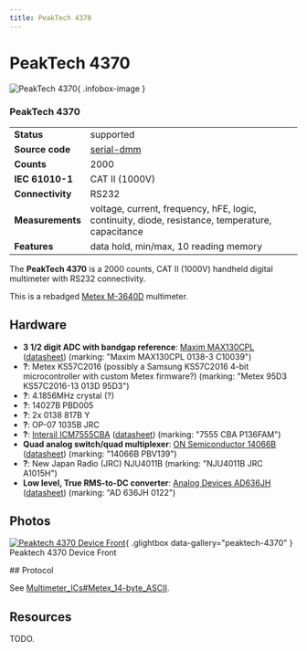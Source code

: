 ```yaml
---
title: PeakTech 4370
---
```


# PeakTech 4370

<div class="infobox" markdown>

![PeakTech 4370](./img/Peaktech_4370_device_front.jpg){ .infobox-image }

### PeakTech 4370

| | |
|---|---|
| **Status** | supported |
| **Source code** | [serial-dmm](https://github.com/OpenTraceLab/OpenTraceCapture/tree/main/src/hardware/serial-dmm) |
| **Counts** | 2000 |
| **IEC 61010-1** | CAT II (1000V) |
| **Connectivity** | RS232 |
| **Measurements** | voltage, current, frequency, hFE, logic, continuity, diode, resistance, temperature, capacitance |
| **Features** | data hold, min/max, 10 reading memory |

</div>

The **PeakTech 4370** is a 2000 counts, CAT II (1000V) handheld digital multimeter with RS232 connectivity.

This is a rebadged [Metex M-3640D](http://web.archive.org/web/20090221062108/http://imetex.com/html/product/product_model_detail.asp?idx=19) multimeter.

## Hardware
- **3 1/2 digit ADC with bandgap reference**: [Maxim MAX130CPL](http://www.maxim-ic.com/datasheet/index.mvp/id/1288) ([datasheet](http://datasheets.maxim-ic.com/en/ds/MAX130-MAX131.pdf)) (marking: "Maxim MAX130CPL 0138-3 C10039")
- **?**: Metex KS57C2016 (possibly a Samsung KS57C2016 4-bit microcontroller with custom Metex firmware?) (marking: "Metex 95D3 KS57C2016-13 013D 95D3")
- **?**: 4.1856MHz crystal (?)
- **?**: 14027B PBD005
- **?**: 2x 0138 817B Y
- **?**: OP-07 1035B JRC
- **?**: [Intersil ICM7555CBA](http://www.intersil.com/content/intersil/en/products/timing-and-digital/counters-time-base-ics/counter-time-base-ics/ICM7555.html) ([datasheet](http://www.intersil.com/content/dam/Intersil/documents/fn28/fn2867.pdf)) (marking: "7555 CBA P136FAM")
- **Quad analog switch/quad multiplexer**: [ON Semiconductor 14066B](http://www.onsemi.com/PowerSolutions/product.do?id=MC14066B) ([datasheet](http://www.onsemi.com/pub/Collateral/MC14066B-D.PDF)) (marking: "14066B PBV139")
- **?**: New Japan Radio (JRC) NJU4011B (marking: "NJU4011B JRC A1015H")
- **Low level, True RMS-to-DC converter**: [Analog Devices AD636JH](http://www.analog.com/en/special-linear-functions/rms-to-dc-converters/ad636/products/product.html) ([datasheet](http://www.analog.com/static/imported-files/data_sheets/AD636.pdf)) (marking: "AD 636JH 0122")

## Photos

<div class="photo-grid" markdown>

[![Peaktech 4370 Device Front](./img/Peaktech_4370_device_front.jpg)](./img/Peaktech_4370_device_front.png "Peaktech 4370 Device Front"){ .glightbox data-gallery="peaktech-4370" }
<span class="caption">Peaktech 4370 Device Front</span>

</div>
## Protocol

See [Multimeter_ICs#Metex_14-byte_ASCII](https://sigrok.org/wiki/Multimeter_ICs#Metex_14-byte_ASCII).

## Resources

TODO.

